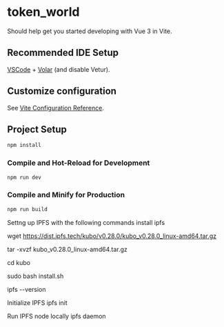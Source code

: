 # token_world

Should help get you started developing with Vue 3 in Vite.

## Recommended IDE Setup

[VSCode](https://code.visualstudio.com/) + [Volar](https://marketplace.visualstudio.com/items?itemName=Vue.volar) (and disable Vetur).

## Customize configuration

See [Vite Configuration Reference](https://vitejs.dev/config/).

## Project Setup

```sh
npm install
```

### Compile and Hot-Reload for Development

```sh
npm run dev
```

### Compile and Minify for Production

```sh
npm run build
```

Settng up IPFS with the following commands
install ipfs

wget https://dist.ipfs.tech/kubo/v0.28.0/kubo_v0.28.0_linux-amd64.tar.gz

tar -xvzf kubo_v0.28.0_linux-amd64.tar.gz

cd kubo

sudo bash install.sh

ipfs --version

Initialize IPFS
ipfs init

Run IPFS node locally
ipfs daemon
